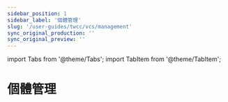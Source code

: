 ```yaml
---
sidebar_position: 1
sidebar_label: '個體管理'
slug: '/user-guides/twcc/vcs/management'
sync_original_production: '' 
sync_original_preview: '' 
---
```


import Tabs from '@theme/Tabs';
import TabItem from '@theme/TabItem';

# 個體管理

